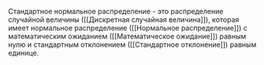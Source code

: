 
Стандартное нормальное распределение - это распределение случайной величины ([[Дискретная случайная величина]]), которая имеет нормальное распределение ([[Нормальное распределение]]) с математическим ожиданием ([[Математическое ожидание]]) равным нулю и стандартным отклонением ([[Стандартное отклонение]]) равным единице.